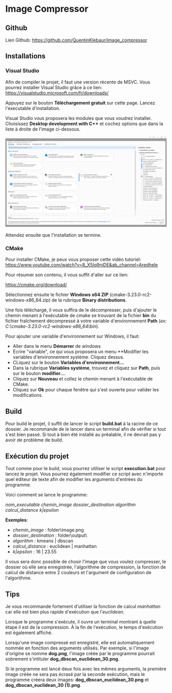 # Image Compressor

## Github

Lien Github: https://github.com/QuentinKlebaur/image_compressor

## Installations

### Visual Studio

Afin de compiler le projet, il faut une version récente de MSVC. Vous pourrez installer Visual Studio grâce à ce lien: https://visualstudio.microsoft.com/fr/downloads/

Appuyez sur le bouton **Téléchargement gratuit** sur cette page.
Lancez l'executable d'installation.

Visual Studio vous proposera les modules que vous voudrez installer. Choisissez **Desktop development with C++** et cochez options que dans la liste à droite de l'image ci-dessous.

![install_vs.pngs](./ressources/install_vs.png "install_vs.png")

Attendez ensuite que l'installation se termine.

### CMake

Pour installer CMake, je peux vous proposer cette vidéo tutoriel: https://www.youtube.com/watch?v=8_X5Iq9niDE&ab_channel=Aredhele

Pour résumer son contenu, il vous suffit d'aller sur ce lien:

https://cmake.org/download/

Sélectionnez ensuite le fichier **Windows x64 ZIP** (cmake-3.23.0-rc2-windows-x86_64.zip) de la rubrique **Binary distributions**.

Une fois téléchargé, il vous suffira de le décompresser, puis d'ajouter le chemin menant à l'exécutable de cmake se trouvant de la fichier **bin** du fichier fraîchement décompressé à votre variable d'environnement **Path** (*ex: C:\\cmake-3.23.0-rc2-windows-x86_64\\bin*).

Pour ajouter une variable d'environnement sur Windows, il faut:
- Aller dans le menu **Démarrer** de windows
- Écrire "variable", ce qui vous proposera un menu **Modifier les variables d'environnement système. Cliquez dessus.
- CLiquez sur le bouton **Variables d'environnement...**
- Dans la rubrique **Variables système**, trouvez et cliquez sur **Path**, puis sur le bouton **modifier...**.
- Cliquez sur **Nouveau** et collez le chemin menant à l'exécutable de CMake.
- Cliquez sur **Ok** pour chaque fenêtre qui s'est ouverte pour valider les modifications.

## Build

Pour build le projet, il suffit de lancer le script **build.bat** à la racine de ce dossier. Je recommande de le lancer dans un terminal afin de vérifier si tout s'est bien passé. Si tout à bien été installé au préalable, il ne devrait pas y avoir de problème de build.

## Exécution du projet

Tout comme pour le build, vous pourrez utiliser le script **execution.bat** pour lancez le projet.
Vous pourrez également modifier ce script avec n'importe quel éditeur de texte afin de modifier les arguments d'entrées du programme.

Voici comment se lance le programme:

*nom_executable*    *chemin_image*  *dossier_destination*   *algorithm* *calcul_distance*   *k|epsilon*

**Exemples**:
- *chemin_image* : folder\\image.png
- *dossier_destination* : folder\\output\\
- *algorithm* : kmeans | dbscan
- *calcul_distance* : euclidean | manhattan
- *k|epsilon* : 16 | 23.55

Il vous sera donc possible de chosir l'image que vous voulez compresser, le dossier où elle sera enregistrée, l'algorithme de compression, la fonction de calcul de distance entre 2 couleurs et l'argument de configuration de l'algorithme.

## Tips

Je vous recommande fortement d'utiliser la fonction de calcul *manhattan* car elle est bien plus rapide d'exécution que l'*euclidean*.

Lorsque le programme s'exécute, il ouvre un terminal montrant à quelle étape il est de la compression. À la fin de l'exécution, le temps d'exécution est également affiché.

Lorsqu'une image compressé est enregistré, elle est automatiquement nommée en fonction des arguments utilisés. Par exemple, si l'image d'origine se nomme **dog.png**, l'image créée par le programme pourrait sobrement s'intituler **dog_dbscan_euclidean_30.png**.

Si le programme est lancé deux fois avec les mêmes arguments, la première image créée ne sera pas écrasé par la seconde exécution, mais le programme créera deux images: **dog_dbscan_euclidean_30.png** et **dog_dbscan_euclidean_30 (1).png**.